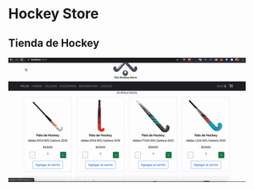 # Hockey Store
## Tienda de Hockey
![image](https://github.com/melaniesol5/hockey-store/blob/master/public/proyecto.gif)
